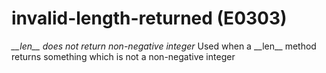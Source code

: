 # invalid-length-returned (E0303)
*\_\_len\_\_ does not return non-negative integer* Used when a
\_\_len\_\_ method returns something which is not a non-negative integer
